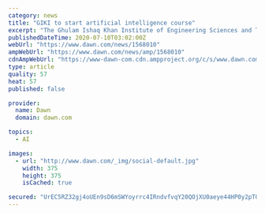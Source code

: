 ```yaml
---
category: news
title: "GIKI to start artificial intelligence course"
excerpt: "The Ghulam Ishaq Khan Institute of Engineering Sciences and Technology has signed an agreement with the Huawei Technologies Pakistan Limited to collaborate in the field of artificial intelligence (AI)."
publishedDateTime: 2020-07-10T03:02:00Z
webUrl: "https://www.dawn.com/news/1568010"
ampWebUrl: "https://www.dawn.com/news/amp/1568010"
cdnAmpWebUrl: "https://www-dawn-com.cdn.ampproject.org/c/s/www.dawn.com/news/amp/1568010"
type: article
quality: 57
heat: 57
published: false

provider:
  name: Dawn
  domain: dawn.com

topics:
  - AI

images:
  - url: "http://www.dawn.com/_img/social-default.jpg"
    width: 375
    height: 375
    isCached: true

secured: "UrEC5RZ32gj4oUEn9sD6mSWYoyrrc4IRndvfvqY20QOjXU0aeye44HP0y2pTQNpMKGGwVjHAyJXunDBl5Qafl9QCqrIgWJloyTvhWyutx1wS6dr+o3XprC5e8pxRmWO2r1L8/3rZ7NxB07tmOYZgYeBNRcso9i1FS03mx1xzU/jB1EDrBbISyrz2UXQ7P7AL98al9ZdBLK7CKOIzgZsFHYf3fr7gAqmitlH795mpwvuzlF8oALC5amJETIJ+gkHSMlVWyaSRREqhpIMCndaLuXipknf4ro1Fm6iEXb5LU/vF8dj6rscVaLoCDbBjzfuZAyxgIcZ9kURQQL81/ZAdTQ==;z1G3z1hCJ1/moC3BxgfU+w=="
---
```


